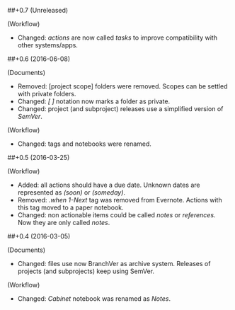 ##+0.7 (Unreleased)

(Workflow)
- Changed: *actions* are now called *tasks* to improve compatibility with other systems/apps.

##+0.6 (2016-06-08)

(Documents)
- Removed: [project scope] folders were removed. Scopes can be settled with private folders.
- Changed: *[ ]* notation now marks a folder as private.
- Changed: project (and subproject) releases use a simplified version of *SemVer*.

(Workflow)
- Changed: tags and notebooks were renamed.

##+0.5 (2016-03-25)

(Workflow)
- Added: all actions should have a due date. Unknown dates are represented as *(soon)* or *(someday)*.
- Removed: *.when* *1-Next* tag was removed from Evernote. Actions with this tag moved to a paper notebook.
- Changed: non actionable items could be called *notes* or *references*. Now they are only called *notes*.

##+0.4 (2016-03-05)

(Documents)
- Changed: files use now BranchVer as archive system. Releases of projects (and subprojects) keep using SemVer.

(Workflow)
- Changed: *Cabinet* notebook was renamed as *Notes*.
